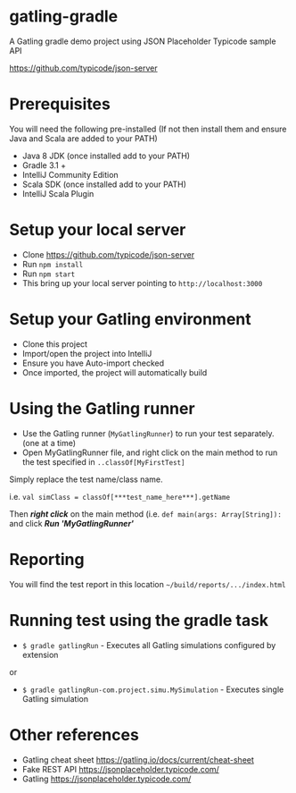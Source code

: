 # gatling-gradle
A Gatling gradle demo project using JSON Placeholder Typicode sample API

https://github.com/typicode/json-server

# Prerequisites
You will need the following pre-installed (If not then install them and ensure Java and Scala are added to your PATH) 
* Java 8 JDK (once installed add to your PATH)
* Gradle 3.1 + 
* IntelliJ Community Edition
* Scala SDK (once installed add to your PATH)
* IntelliJ Scala Plugin

# Setup your local server
* Clone https://github.com/typicode/json-server
* Run ```npm install```
* Run ```npm start```
* This bring up your local server pointing to ```http://localhost:3000```

# Setup your Gatling environment
* Clone this project
* Import/open the project into IntelliJ
* Ensure you have Auto-import checked
* Once imported, the project will automatically build

# Using the Gatling runner
* Use the Gatling runner (```MyGatlingRunner```) to run your test separately. (one at a time)
* Open MyGatlingRunner file, and right click on the main method to run the test specified in ```..classOf[MyFirstTest]```

Simply replace the test name/class name.

i.e. ```val simClass = classOf[***test_name_here***].getName```

Then ***right click*** on the main method (i.e. ```def main(args: Array[String]):``` and click ***Run 'MyGatlingRunner'***

# Reporting
You will find the test report in this location ```~/build/reports/.../index.html ```

# Running test using the gradle task
* ```$ gradle gatlingRun``` - Executes all Gatling simulations configured by extension

or

* ```$ gradle gatlingRun-com.project.simu.MySimulation``` - Executes single Gatling simulation


# Other references
* Gatling cheat sheet https://gatling.io/docs/current/cheat-sheet
* Fake REST API https://jsonplaceholder.typicode.com/
* Gatling https://jsonplaceholder.typicode.com/

